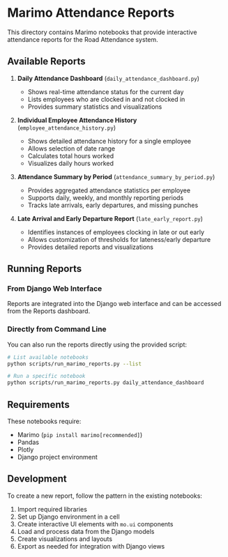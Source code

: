 # Marimo Attendance Reports

This directory contains Marimo notebooks that provide interactive attendance reports for the Road Attendance system.

## Available Reports

1. **Daily Attendance Dashboard** (`daily_attendance_dashboard.py`)
   - Shows real-time attendance status for the current day
   - Lists employees who are clocked in and not clocked in
   - Provides summary statistics and visualizations

2. **Individual Employee Attendance History** (`employee_attendance_history.py`)
   - Shows detailed attendance history for a single employee
   - Allows selection of date range
   - Calculates total hours worked
   - Visualizes daily hours worked

3. **Attendance Summary by Period** (`attendance_summary_by_period.py`)
   - Provides aggregated attendance statistics per employee
   - Supports daily, weekly, and monthly reporting periods
   - Tracks late arrivals, early departures, and missing punches

4. **Late Arrival and Early Departure Report** (`late_early_report.py`)
   - Identifies instances of employees clocking in late or out early
   - Allows customization of thresholds for lateness/early departure
   - Provides detailed reports and visualizations

## Running Reports

### From Django Web Interface

Reports are integrated into the Django web interface and can be accessed from the Reports dashboard.

### Directly from Command Line

You can also run the reports directly using the provided script:

```bash
# List available notebooks
python scripts/run_marimo_reports.py --list

# Run a specific notebook
python scripts/run_marimo_reports.py daily_attendance_dashboard
```

## Requirements

These notebooks require:
- Marimo (`pip install marimo[recommended]`)
- Pandas
- Plotly
- Django project environment

## Development

To create a new report, follow the pattern in the existing notebooks:
1. Import required libraries
2. Set up Django environment in a cell
3. Create interactive UI elements with `mo.ui` components
4. Load and process data from the Django models
5. Create visualizations and layouts
6. Export as needed for integration with Django views 